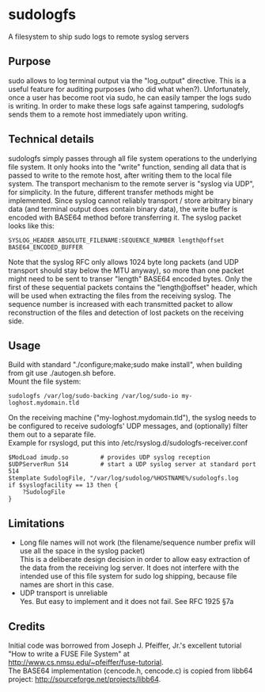 # sudologfs
A filesystem to ship sudo logs to remote syslog servers

## Purpose
sudo allows to log terminal output via the "log_output" directive. This is a useful feature for auditing purposes (who did what when?).
Unfortunately, once a user has become root via sudo, he can easily tamper the logs sudo is writing. In order to make these logs safe against tampering, sudologfs sends them to a remote host immediately upon writing.

## Technical details
sudologfs simply passes through all file system operations to the underlying file system. It only hooks into the "write" function, sending all data that is passed to write to the remote host, after writing them to the local file system.
The transport mechanism to the remote server is "syslog via UDP", for simplicity. In the future, different transfer methods might be implemented.
Since syslog cannot reliably transport / store arbitrary binary data (and terminal output does contain binary data), the write buffer is encoded with BASE64 method before transferring it.
The syslog packet looks like this:

    SYSLOG_HEADER ABSOLUTE_FILENAME:SEQUENCE_NUMBER length@offset BASE64_ENCODED_BUFFER
Note that the syslog RFC only allows 1024 byte long packets (and UDP transport should stay below the MTU anyway), so more than one packet might need to be sent to transer "length" BASE64 encoded bytes.
Only the first of these sequential packets contains the "length@offset" header, which will be used when extracting the files from the receiving syslog.
The sequence number is increased with each transmitted packet to allow reconstruction of the files and detection of lost packets on the receiving side.

## Usage
Build with standard "./configure;make;sudo make install", when building from git use ./autogen.sh before.  
Mount the file system:

    sudologfs /var/log/sudo-backing /var/log/sudo-io my-loghost.mydomain.tld

On the receiving machine ("my-loghost.mydomain.tld"), the syslog needs to be configured to receive sudologfs' UDP messages, and (optionally) filter them out to a separate file.  
Example for rsyslogd, put this into /etc/rsyslog.d/sudologfs-receiver.conf

    $ModLoad imudp.so         # provides UDP syslog reception
    $UDPServerRun 514         # start a UDP syslog server at standard port 514
    $template SudologFile, "/var/log/sudolog/%HOSTNAME%/sudologfs.log
    if $syslogfacility == 13 then {
        ?SudologFile
    }

## Limitations
  * Long file names will not work (the filename/sequence number prefix will use all the space in the syslog packet)  
    This is a deliberate design decision in order to allow easy extraction of the data from the receiving log server.
    It does not interfere with the intended use of this file system for sudo log shipping, because file names are short in this case.
  * UDP transport is unreliable  
    Yes. But easy to implement and it does not fail. See RFC 1925 §7a

## Credits
Initial code was borrowed from Joseph J. Pfeiffer, Jr.'s excellent tutorial "How to write a FUSE File System" at http://www.cs.nmsu.edu/~pfeiffer/fuse-tutorial.  
The BASE64 implementation (cencode.h, cencode.c) is copied from libb64 project: http://sourceforge.net/projects/libb64.
